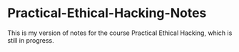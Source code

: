 # Practical-Ethical-Hacking-Notes
This is my version of notes for the course Practical Ethical Hacking, which is still in progress. 
